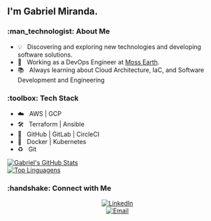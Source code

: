 <h2> I'm Gabriel Miranda.</h2>

<h3> :man_technologist: About Me </h3>

- :bulb:      &nbsp; Discovering and exploring new technologies and developing software solutions.
- :briefcase: &nbsp; Working as a DevOps Engineer at [Moss Earth](https://moss.earth).
- :books:     &nbsp; Always learning about Cloud Architecture, IaC, and Software Development and Engineering

<h3> :toolbox: Tech Stack</h3>

- :cloud:             &nbsp; AWS | GCP
- :hammer_and_wrench: &nbsp; Terraform | Ansible
- :twisted_rightwards_arrows: &nbsp; GitHub | GitLab | CircleCI
- :whale:             &nbsp; Docker | Kubernetes
- :recycle:           &nbsp; Git

[![Gabriel's GitHub Stats](https://github-readme-stats.vercel.app/api?username=gabriel8fm&show_icons=true)](https://github.com/gabriel8fm)<br>
[![Top Linguagens](https://github-readme-stats.vercel.app/api/top-langs/?username=gabriel8fm&layout=compact)](https://github.com/gabriel8fm/github-readme-stats)

<h3> :handshake: Connect with Me </h3>

<p align="center">
<a href="https://www.linkedin.com/in/gabriel8fm/"><img alt="LinkedIn" src="https://img.shields.io/badge/LinkedIn-Gabriel%20Miranda-blue?style=flat-%20%20%20%20square&logo=linkedin"><br></a>
<a href="mailto:contato@gabrielmiranda.me"><img alt="Email" src="https://img.shields.io/badge/Email-contato[at]gabrielmiranda[dot]me-blue?style=flat-square&logo=gmail"></a>
</p>
